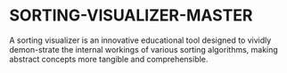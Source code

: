 # SORTING-VISUALIZER-MASTER
A sorting visualizer is an innovative educational tool designed to vividly demon-strate the internal workings of various sorting algorithms, making abstract concepts more tangible and comprehensible. 
